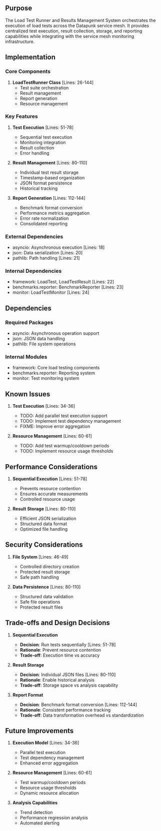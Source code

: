 ## Purpose

The Load Test Runner and Results Management System orchestrates the execution of load tests across the Datapunk service mesh. It provides centralized test execution, result collection, storage, and reporting capabilities while integrating with the service mesh monitoring infrastructure.

## Implementation

### Core Components

1. **LoadTestRunner Class** [Lines: 26-144]
   - Test suite orchestration
   - Result management
   - Report generation
   - Resource management

### Key Features

1. **Test Execution** [Lines: 51-78]

   - Sequential test execution
   - Monitoring integration
   - Result collection
   - Error handling

2. **Result Management** [Lines: 80-110]

   - Individual test result storage
   - Timestamp-based organization
   - JSON format persistence
   - Historical tracking

3. **Report Generation** [Lines: 112-144]
   - Benchmark format conversion
   - Performance metrics aggregation
   - Error rate normalization
   - Consolidated reporting

### External Dependencies

- asyncio: Asynchronous execution [Lines: 18]
- json: Data serialization [Lines: 20]
- pathlib: Path handling [Lines: 21]

### Internal Dependencies

- framework: LoadTest, LoadTestResult [Lines: 22]
- benchmarks.reporter: BenchmarkReporter [Lines: 23]
- monitor: LoadTestMonitor [Lines: 24]

## Dependencies

### Required Packages

- asyncio: Asynchronous operation support
- json: JSON data handling
- pathlib: File system operations

### Internal Modules

- framework: Core load testing components
- benchmarks.reporter: Reporting system
- monitor: Test monitoring system

## Known Issues

1. **Test Execution** [Lines: 34-36]

   - TODO: Add parallel test execution support
   - TODO: Implement test dependency management
   - FIXME: Improve error aggregation

2. **Resource Management** [Lines: 60-61]
   - TODO: Add test warmup/cooldown periods
   - TODO: Implement resource usage thresholds

## Performance Considerations

1. **Sequential Execution** [Lines: 51-78]

   - Prevents resource contention
   - Ensures accurate measurements
   - Controlled resource usage

2. **Result Storage** [Lines: 80-110]
   - Efficient JSON serialization
   - Structured data format
   - Optimized file handling

## Security Considerations

1. **File System** [Lines: 46-49]

   - Controlled directory creation
   - Protected result storage
   - Safe path handling

2. **Data Persistence** [Lines: 80-110]
   - Structured data validation
   - Safe file operations
   - Protected result files

## Trade-offs and Design Decisions

1. **Sequential Execution**

   - **Decision**: Run tests sequentially [Lines: 51-78]
   - **Rationale**: Prevent resource contention
   - **Trade-off**: Execution time vs accuracy

2. **Result Storage**

   - **Decision**: Individual JSON files [Lines: 80-110]
   - **Rationale**: Enable historical analysis
   - **Trade-off**: Storage space vs analysis capability

3. **Report Format**
   - **Decision**: Benchmark format conversion [Lines: 112-144]
   - **Rationale**: Consistent performance tracking
   - **Trade-off**: Data transformation overhead vs standardization

## Future Improvements

1. **Execution Model** [Lines: 34-36]

   - Parallel test execution
   - Test dependency management
   - Enhanced error aggregation

2. **Resource Management** [Lines: 60-61]

   - Test warmup/cooldown periods
   - Resource usage thresholds
   - Dynamic resource allocation

3. **Analysis Capabilities**
   - Trend detection
   - Performance regression analysis
   - Automated alerting
